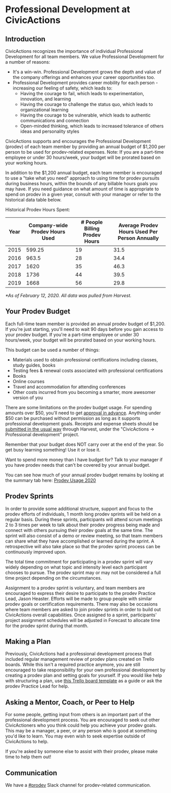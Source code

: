 # Professional Development at CivicActions

## Introduction

CivicActions recognizes the importance of individual Professional Development
for all team members. We value Professional Development for a number of reasons:

- It's a win-win. Professional Development grows the depth and value of the
  company offerings and enhances your career opportunities too.
- Professional Development provides career mobility for each person - increasing
  our feeling of safety, which leads to:
  - Having the courage to fail, which leads to experimentation, innovation, and
    learning
  - Having the courage to challenge the status quo, which leads to
    organizational learning
  - Having the courage to be vulnerable, which leads to authentic communications
    and connection
  - Open-minded thinking, which leads to increased tolerance of others ideas and
    personality styles

<!-- prettier-ignore-start -->
CivicActions supports and encourages the Professional Development (prodev) of each team member by providing an annual budget of $1,200 per person to be used for prodev-related expenses. Note: If you are a part-time employee or under 30 hours/week, your budget will be prorated based on your working hours.

In addition to the $1,200 annual budget, each team member is encouraged to use a "take what you need" approach to using time for prodev pursuits during business hours, within the bounds of any billable hours goals you may have. If you need guidance on what amount of time is appropriate to spend on prodev in a given year, consult with your manager or refer to the historical data table below.
<!-- prettier-ignore-end -->

Historical Prodev Hours Spent:

| Year | Company-wide Prodev Hours Used | # People Billing Prodev Hours | Average Prodev Hours Used Per Person Annually |
| ---- | ------------------------------ | ----------------------------- | --------------------------------------------- |
| 2015 | 599.25                         | 19                            | 31.5                                          |
| 2016 | 963.5                          | 28                            | 34.4                                          |
| 2017 | 1620                           | 35                            | 46.3                                          |
| 2018 | 1736                           | 44                            | 39.5                                          |
| 2019 | 1668                           | 56                            | 29.8                                          |

_\*As of February 12, 2020. All data was pulled from Harvest._

## Your Prodev Budget

<!-- prettier-ignore -->
Each full-time team member is provided an annual prodev budget of $1,200. If you're just starting, you'll need to wait 90 days before you gain access to your prodev budget. If you're a part-time employee or under 30 hours/week, your budget will be prorated based on your working hours.

This budget can be used a number of things:

- Materials used to obtain professional certifications including classes, study
  guides, books
- Testing fees & renewal costs associated with professional certifications
- Books
- Online courses
- Travel and accommodation for attending conferences
- Other costs incurred from you becoming a smarter, more awesomer version of you

There are some limitations on the prodev budget usage. For spending amounts over
$50, you'll need to get [approval in advance](expenses.md). Anything under $50
can be purchased without permission as long as it supports professional
development goals. Receipts and expense sheets should be
[submitted in the usual way](../050-how-we-work/tools/harvest.md#tracking-expenses)
through Harvest, under the "CivicActions -> Professional development" project.

Remember that your budget does NOT carry over at the end of the year. So get
busy learning something! Use it or lose it.

Want to spend more money than I have budget for? Talk to your manager if you
have prodev needs that can't be covered by your annual budget.

You can see how much of your annual prodev budget remains by looking at the
summary tab here:
[Prodev Usage 2020](https://docs.google.com/spreadsheets/d/1Szr7GAWKKEqp7WxWABgLVqgoilZ_6Gbl5bxbTpZdEkw/edit#gid=98617197)

## Prodev Sprints

In order to provide some additional structure, support and focus to the prodev
efforts of individuals, 1 month long prodev sprints will be held on a regular
basis. During these sprints, participants will attend scrum meetings 2 to 3
times per week to talk about their prodev progress being made and connect with
others pursuing their prodev goals at the same time. The sprint will also
consist of a demo or review meeting, so that team members can share what they
have accomplished or learned during the sprint. A retrospective will also take
place so that the prodev sprint process can be continuously improved upon.

The total time commitment for participating in a prodev sprint will vary widely
depending on what topic and intensity level each participant chooses to pursue.
The prodev sprint may or may not be considered a full time project depending on
the circumstances.

Assignment to a prodev sprint is voluntary, and team members are encouraged to
express their desire to participate to the prodev Practice Lead, Jason Heaster.
Efforts will be made to group people with similar prodev goals or certification
requirements. There may also be occasions where team members are asked to join
prodev sprints in order to build out CivicActions overall capabilities. Once
assigned to a sprint, participants' project assignment schedules will be
adjusted in Forecast to allocate time for the prodev sprint during that month.

## Making a Plan

Previously, CivicActions had a professional development process that included
regular management review of prodev plans created on Trello boards. While this
isn't a required practice anymore, you are still encouraged to take
responsibility for your own professional development by creating a prodev plan
and setting goals for yourself. If you would like help with structuring a plan,
use
[this Trello board template](https://trello.com/b/p7FOD0Ju/template-professional-development-and-community-participation)
as a guide or ask the prodev Practice Lead for help.

## Asking a Mentor, Coach, or Peer to Help

For some people, getting input from others is an important part of the
professional development process. You are encouraged to seek out other
CivicActioners who you think could help you achieve your prodev goals. This may
be a manager, a peer, or any person who is good at something you'd like to
learn. You may even wish to seek expertise outside of CivicActions to help.

If you're asked by someone else to assist with their prodev, please make time to
help them out!

## Communication

We have a [#prodev](https://civicactions.slack.com/messages/prodev) Slack
channel for prodev-related communication.
